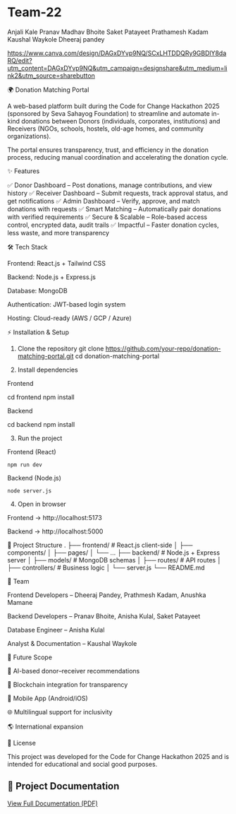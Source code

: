 # Team-22

Anjali Kale
Pranav Madhav Bhoite
Saket Patayeet
Prathamesh Kadam
Kaushal Waykole
Dheeraj pandey

https://www.canva.com/design/DAGxDYvp9NQ/SCxLHTDDQRy9GBDlY8daRQ/edit?utm_content=DAGxDYvp9NQ&utm_campaign=designshare&utm_medium=link2&utm_source=sharebutton


🌍 Donation Matching Portal

A web-based platform built during the Code for Change Hackathon 2025 (sponsored by Seva Sahayog Foundation) to streamline and automate in-kind donations between Donors (individuals, corporates, institutions) and Receivers (NGOs, schools, hostels, old-age homes, and community organizations).

The portal ensures transparency, trust, and efficiency in the donation process, reducing manual coordination and accelerating the donation cycle.

✨ Features

✅ Donor Dashboard – Post donations, manage contributions, and view history
✅ Receiver Dashboard – Submit requests, track approval status, and get notifications
✅ Admin Dashboard – Verify, approve, and match donations with requests
✅ Smart Matching – Automatically pair donations with verified requirements
✅ Secure & Scalable – Role-based access control, encrypted data, audit trails
✅ Impactful – Faster donation cycles, less waste, and more transparency

🛠 Tech Stack

Frontend: React.js + Tailwind CSS

Backend: Node.js + Express.js

Database: MongoDB

Authentication: JWT-based login system

Hosting: Cloud-ready (AWS / GCP / Azure)

⚡ Installation & Setup
1. Clone the repository
git clone https://github.com/your-repo/donation-matching-portal.git
cd donation-matching-portal

2. Install dependencies

Frontend


cd frontend
npm install


Backend

cd backend
npm install

3. Run the project

Frontend (React)

```npm run dev```


Backend (Node.js)

```node server.js```

4. Open in browser

Frontend → http://localhost:5173

Backend → http://localhost:5000

📂 Project Structure
.
├── frontend/          # React.js client-side
│   ├── components/
│   ├── pages/
│   └── ...
├── backend/           # Node.js + Express server
│   ├── models/        # MongoDB schemas
│   ├── routes/        # API routes
│   ├── controllers/   # Business logic
│   └── server.js
└── README.md

👥 Team

Frontend Developers – Dheeraj Pandey, Prathmesh Kadam, Anushka Mamane

Backend Developers – Pranav Bhoite, Anisha Kulal, Saket Patayeet

Database Engineer – Anisha Kulal

Analyst & Documentation – Kaushal Waykole

🚀 Future Scope

🤖 AI-based donor–receiver recommendations

🔗 Blockchain integration for transparency

📱 Mobile App (Android/iOS)

🌐 Multilingual support for inclusivity

🌎 International expansion

📜 License

This project was developed for the Code for Change Hackathon 2025 and is intended for educational and social good purposes.

## 📄 Project Documentation
[View Full Documentation (PDF)](CodeforChange_Documentation.pdf)

